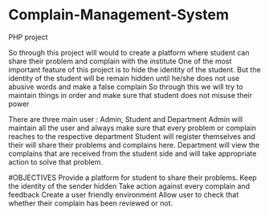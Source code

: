 # Complain-Management-System
PHP project

So through this project will would to create a platform where student can share their problem and complain with the institute
One of the most important feature of this project is to hide the identity of the student.
But the identity of the student will be remain hidden until he/she does not use abusive words and make a false complain
So through this we will try to maintain things in order and make sure that student does not misuse their power


There are three main user : Admin, Student and Department
Admin will maintain all the user and always make sure that every problem or complain reaches to the respective department
Student will register themselves and their will share their problems and complains here.
Department will view the complains that are received from the student side and will take appropriate action to solve that problem.

#OBJECTIVES
Provide a platform for student to share their problems.
Keep the identity of the sender hidden
Take action against every complain and feedback
Create a user friendly environment
Allow user to check that whether their complain has been reviewed or not.

